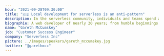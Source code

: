 ```yaml
---
hour: "2021-09-28T09:30:00"
title: "🇬🇧 Local development for serverless is an anti-pattern"
description: In the serverless community, individuals and teams spend a lot of time and effort attempting to build an environment that is a replica of the cloud. Why? Because this is what we have always done. I am going to argue that this not only unnecessary in the serverless world but actually harmful.
biographie: A web developer of nearly 20 years; from humble beginnings doing a lot of work in multiple teams around South Africa and ending up in Portugal with his family, Gareth has seen the industry shift repeatedly from one paradigm to the next. After discovering the world of Serverless Gareth now finds himself lucky enough to work with the team at Serverless Inc, custodians of the open source Serverless Framework, as a Customer Success Engineer and Developer Advocate. On the off days he spends as much as he can with his wife and children.
name: "Gareth McCumskey"
job: "Customer Success Engineer"
company: "Serverless Inc"
picture: ../images/speakers/gareth_mccumskey.jpg
twitter: "@garethmcc"
---
```

